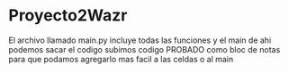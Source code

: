 # Proyecto2Wazr
El archivo llamado main.py incluye todas las funciones y el main de ahi podemos sacar el codigo
subimos codigo PROBADO como bloc de notas para que podamos agregarlo mas facil a las celdas o al main
